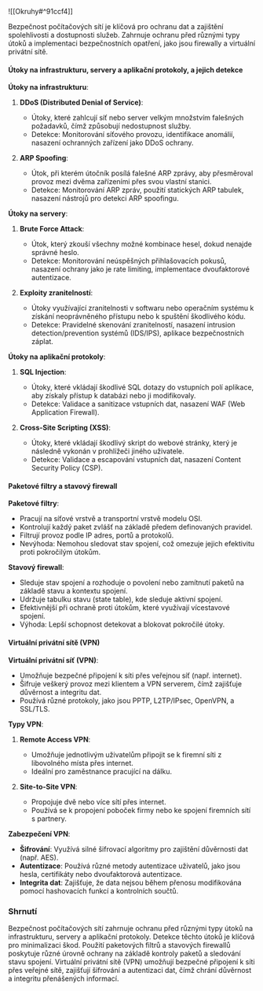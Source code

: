 ![[Okruhy#^91ccf4]]

Bezpečnost počítačových sítí je klíčová pro ochranu dat a zajištění spolehlivosti a dostupnosti služeb. Zahrnuje ochranu před různými typy útoků a implementaci bezpečnostních opatření, jako jsou firewally a virtuální privátní sítě.

#### Útoky na infrastrukturu, servery a aplikační protokoly, a jejich detekce

**Útoky na infrastrukturu**:
1. **DDoS (Distributed Denial of Service)**:
   - Útoky, které zahlcují síť nebo server velkým množstvím falešných požadavků, čímž způsobují nedostupnost služby.
   - Detekce: Monitorování síťového provozu, identifikace anomálií, nasazení ochranných zařízení jako DDoS ochrany.

2. **ARP Spoofing**:
   - Útok, při kterém útočník posílá falešné ARP zprávy, aby přesměroval provoz mezi dvěma zařízeními přes svou vlastní stanici.
   - Detekce: Monitorování ARP zpráv, použití statických ARP tabulek, nasazení nástrojů pro detekci ARP spoofingu.

**Útoky na servery**:
1. **Brute Force Attack**:
   - Útok, který zkouší všechny možné kombinace hesel, dokud nenajde správné heslo.
   - Detekce: Monitorování neúspěšných přihlašovacích pokusů, nasazení ochrany jako je rate limiting, implementace dvoufaktorové autentizace.

2. **Exploity zranitelností**:
   - Útoky využívající zranitelnosti v softwaru nebo operačním systému k získání neoprávněného přístupu nebo k spuštění škodlivého kódu.
   - Detekce: Pravidelné skenování zranitelností, nasazení intrusion detection/prevention systémů (IDS/IPS), aplikace bezpečnostních záplat.

**Útoky na aplikační protokoly**:
1. **SQL Injection**:
   - Útoky, které vkládají škodlivé SQL dotazy do vstupních polí aplikace, aby získaly přístup k databázi nebo ji modifikovaly.
   - Detekce: Validace a sanitizace vstupních dat, nasazení WAF (Web Application Firewall).

2. **Cross-Site Scripting (XSS)**:
   - Útoky, které vkládají škodlivý skript do webové stránky, který je následně vykonán v prohlížeči jiného uživatele.
   - Detekce: Validace a escapování vstupních dat, nasazení Content Security Policy (CSP).

#### Paketové filtry a stavový firewall

**Paketové filtry**:
- Pracují na síťové vrstvě a transportní vrstvě modelu OSI.
- Kontrolují každý paket zvlášť na základě předem definovaných pravidel.
- Filtrují provoz podle IP adres, portů a protokolů.
- Nevýhoda: Nemohou sledovat stav spojení, což omezuje jejich efektivitu proti pokročilým útokům.

**Stavový firewall**:
- Sleduje stav spojení a rozhoduje o povolení nebo zamítnutí paketů na základě stavu a kontextu spojení.
- Udržuje tabulku stavu (state table), kde sleduje aktivní spojení.
- Efektivnější při ochraně proti útokům, které využívají vícestavové spojení.
- Výhoda: Lepší schopnost detekovat a blokovat pokročilé útoky.

#### Virtuální privátní sítě (VPN)

**Virtuální privátní síť (VPN)**:
- Umožňuje bezpečné připojení k síti přes veřejnou síť (např. internet).
- Šifruje veškerý provoz mezi klientem a VPN serverem, čímž zajišťuje důvěrnost a integritu dat.
- Používá různé protokoly, jako jsou PPTP, L2TP/IPsec, OpenVPN, a SSL/TLS.

**Typy VPN**:
1. **Remote Access VPN**:
   - Umožňuje jednotlivým uživatelům připojit se k firemní síti z libovolného místa přes internet.
   - Ideální pro zaměstnance pracující na dálku.

2. **Site-to-Site VPN**:
   - Propojuje dvě nebo více sítí přes internet.
   - Používá se k propojení poboček firmy nebo ke spojení firemních sítí s partnery.

**Zabezpečení VPN**:
- **Šifrování**: Využívá silné šifrovací algoritmy pro zajištění důvěrnosti dat (např. AES).
- **Autentizace**: Používá různé metody autentizace uživatelů, jako jsou hesla, certifikáty nebo dvoufaktorová autentizace.
- **Integrita dat**: Zajišťuje, že data nejsou během přenosu modifikována pomocí hashovacích funkcí a kontrolních součtů.

### Shrnutí

Bezpečnost počítačových sítí zahrnuje ochranu před různými typy útoků na infrastrukturu, servery a aplikační protokoly. Detekce těchto útoků je klíčová pro minimalizaci škod. Použití paketových filtrů a stavových firewallů poskytuje různé úrovně ochrany na základě kontroly paketů a sledování stavu spojení. Virtuální privátní sítě (VPN) umožňují bezpečné připojení k síti přes veřejné sítě, zajišťují šifrování a autentizaci dat, čímž chrání důvěrnost a integritu přenášených informací.